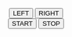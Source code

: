 <!DOCTYPE html>
<html>
<head>
    <meta name="viewport" content="width=device-width, initial-scale=1.0"/>
    <style>
        canvas {
            border: 1px solid #d3d3d3;
            background-color: #f1f1f1;
            display: block;
            margin: 0 auto;
        }
    </style>
</head>
<body onload="loadGame()">
<script>

    var isGameStopped = false;
    var ballTempX;
    var ballTempY;
    var platformTempX;

    function loadGame() {
        myGameArea.start();
        myPlatform = new component(100, 20, "green", 190, 250); //movable, bounces
        myLeftWall = new component(10, 480, "blue", 0, 0);      //not movable,
        myRightWall = new component(10, 480, "blue", 470, 0);   //not movable
        myTopWall = new component(480, 10, "blue", 0, 0);       ///not movable
        myBottom = new component(480, 10, "yellow", 0, 270);    //touching this results in death
        myBall = new component(10, 10, "red", 235, 130);        //moves constantly, bounces of walls and platform
        myTopWall.isTopOrBottom = true;
        myPlatform.isTopOrBottom = true;
        myBall.speedX = 1;
        myBall.speedY = 1;
    }

    var myGameArea = {
        canvas : document.createElement("canvas"),
        start : function() {
            this.canvas.width = 480;
            this.canvas.height = 270;
            this.context = this.canvas.getContext("2d");
            document.body.insertBefore(this.canvas, document.body.childNodes[0]);
            this.interval = setInterval(updateGameArea, 20);
            window.addEventListener('keydown', function (e) {
                myGameArea.key = e.keyCode;
            })
            window.addEventListener('keyup', function (e) {
                myGameArea.key = false;
            })
        },
        clear : function() {
            this.context.clearRect(0, 0, this.canvas.width, this.canvas.height);
        },
        stop : function() {
            clearInterval(this.interval);
        }
    }

    function component(width, height, color, x, y) {
        this.width = width;
        this.height = height;
        this.speedX = 0;
        this.speedY = 0;
        this.isTopOrBottom = false;
        this.x = x;
        this.y = y;

        this.update = function() {
            ctx = myGameArea.context;
            ctx.fillStyle = color;
            ctx.fillRect(this.x, this.y, this.width, this.height);
        }

        this.newPos = function() {
            this.x += this.speedX;
            this.y += this.speedY;
        }

        this.bounce = function(otherobj) {
            var myleft = this.x;
            var myright = this.x + (this.width);
            var mytop = this.y;
            var mybottom = this.y + (this.height);
            var otherleft = otherobj.x;
            var otherright = otherobj.x + (otherobj.width);
            var othertop = otherobj.y;
            var otherbottom = otherobj.y + (otherobj.height);
            if ((mybottom < othertop) ||
                (mytop > otherbottom) ||
                (myright < otherleft) ||
                (myleft > otherright)) {
                if(otherobj.isTopOrBottom) {
                    this.speedY *= -1;
                } else {
                    this.speedX *= -1;
                }

            }
        }

        this.crashWith = function(otherobj) {
            var mybottom = this.y + (this.height);
            var othertop = otherobj.y;
            var crash = true;
            if ((mybottom < othertop)) {
                crash = false;
            }
            return crash;
        }

    }

    function stop() {
        if (!isGameStopped) {
            ballTempX= myBall.speedX;
            ballTempY = myBall.speedY;
            platformTempX = myPlatform.speedX;
            myBall.speedX = 0;
            myBall.speedY = 0;
            myPlatform.speedX = 0;
            isGameStopped = true;
        }
    }

    function start() {
        if (isGameStopped) {
            myBall.speedY = ballTempY;
            myBall.speedX = ballTempX;
            myPlatform.speedX = platformTempX;
            isGameStopped = false;
        }
    }

    function moveleft() {
        myPlatform.speedX = -2;
    }

    function moveright() {
        myPlatform.speedX = 2;
    }

    function updateGameArea() {
        if(myBall.crashWith(myBottom)) {
            myGameArea.stop();
        }

        if (myGameArea.key && myGameArea.key == 37) {myPlatform.speedX = -2; }
        if (myGameArea.key && myGameArea.key == 39) {myPlatform.speedX = 2; }

        myBall.bounce(myPlatform);
        myBall.bounce(myTopWall);
        myBall.bounce(myLeftWall);
        myBall.bounce(myRightWall);

        myGameArea.clear();
        myPlatform.newPos();
        myPlatform.update();
        myLeftWall.update();
        myRightWall.update();
        myTopWall.update();
        myBottom.update();
        myBall.newPos();
        myBall.update();
    }

</script>
<div class="movement">
<button id="left" onclick="moveleft()">LEFT</button>
<button id="right" onclick="moveright()">RIGHT</button>
</div>

<div class="gameControl">
    <button id="start" onclick="start()">START</button>
    <button id="stop" onclick="stop()">STOP</button>
</div>

<style>
    .movement {
        display: block;
        margin: 0 auto;
        text-align: center;
    }

    .gameControl {
        display: block;
        margin: 0 auto;
        text-align: center;
    }
</style>



</body>
</html>
